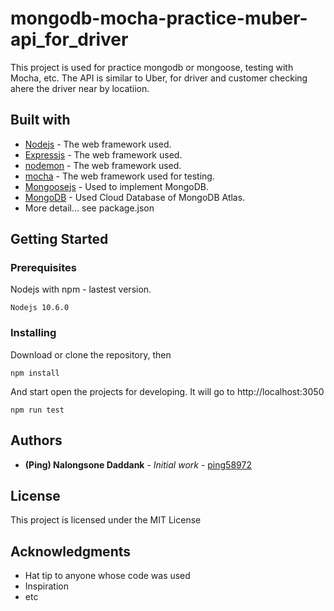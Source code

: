 # mongodb-mocha-practice-muber-api_for_driver

This project is used for practice mongodb or mongoose, testing with Mocha, etc. The API is similar to Uber, for driver and customer checking ahere the driver near by locatiion.

## Built with

- [Nodejs](https://nodejs.org/en/docs/) - The web framework used.
- [Expressjs](https://expressjs.com/) - The web framework used.
- [nodemon](#) - The web framework used.
- [mocha](#) - The web framework used for testing.
- [Mongoosejs](https://mongoosejs.com/docs/guide.html) - Used to implement MongoDB.
- [MongoDB](https://www.mongodb.com/cloud/atlas) - Used Cloud Database of MongoDB Atlas.
- More detail... see package.json

## Getting Started

### Prerequisites

Nodejs with npm - lastest version.

```
Nodejs 10.6.0
```

### Installing

Download or clone the repository, then

```
npm install
```

And start open the projects for developing. It will go to http://localhost:3050

```
npm run test
```

## Authors

- **(Ping) Nalongsone Daddank** - _Initial work_ - [ping58972](https://github.com/ping58972)

## License

This project is licensed under the MIT License

## Acknowledgments

- Hat tip to anyone whose code was used
- Inspiration
- etc
